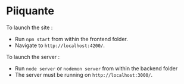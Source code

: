 # Piiquante

To launch the site :
- Run `npm start` from within the frontend folder.
- Navigate to `http://localhost:4200/`.

To launch the server :
- Run `node server` or `nodemon server` from within the backend folder
- The server must be running on `http://localhost:3000/`.